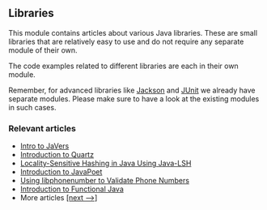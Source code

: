 ## Libraries

This module contains articles about various Java libraries. 
These are small libraries that are relatively easy to use and do not require any separate module of their own.

The code examples related to different libraries are each in their own module.

Remember, for advanced libraries like [Jackson](/jackson) and [JUnit](/testing-modules) we already have separate modules. Please make sure to have a look at the existing modules in such cases.

### Relevant articles
- [Intro to JaVers](https://www.baeldung.com/javers)
- [Introduction to Quartz](https://www.baeldung.com/quartz)
- [Locality-Sensitive Hashing in Java Using Java-LSH](https://www.baeldung.com/locality-sensitive-hashing)
- [Introduction to JavaPoet](https://www.baeldung.com/java-poet)
- [Using libphonenumber to Validate Phone Numbers](https://www.baeldung.com/java-libphonenumber)
- [Introduction to Functional Java](https://www.baeldung.com/java-functional-library)
- More articles [[next -->]](/libraries-2)

